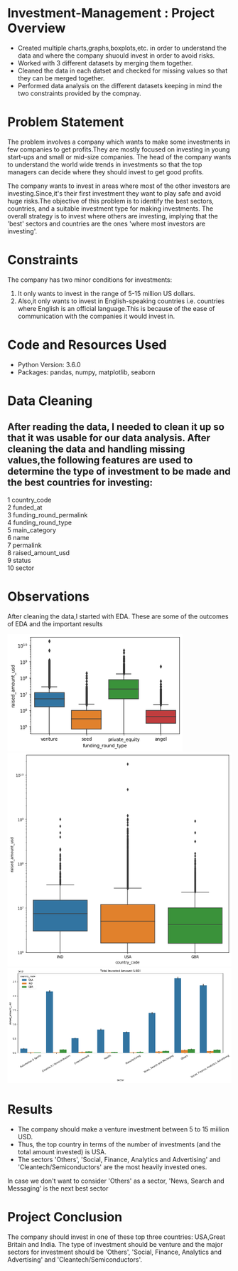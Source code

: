 # Investment-Management : Project Overview

- Created multiple charts,graphs,boxplots,etc. in order to understand the data and where the company shuould invest in order to avoid risks.
- Worked with 3 different datasets by merging them together.
- Cleaned the data in each datset and checked for missing values so that they can be merged together.
- Performed data analysis on the different datasets keeping in mind the two constraints provided by the compnay.

# Problem Statement

The problem involves a company which wants to make some investments in few companies to get profits.They are mostly focused on investing in young start-ups and small or mid-size companies. The head of the company wants to understand the world wide trends in investments so that the top managers can decide where they should invest to get good profits.

The company wants to invest in areas where most of the other investors are investing.Since,it's their first investment they want to play safe and avoid huge risks.The objective of this problem is to identify the best sectors, countries, and a suitable investment type for making investments. The overall strategy is to invest where others are investing, implying that the 'best' sectors and countries are the ones 'where most investors are investing'.

# Constraints

The company has two minor conditions for investments:
1. It only wants to invest in the range of 5-15 million US dollars.
2. Also,it only wants to invest in English-speaking countries i.e. countries where English is an official language.This is because of the ease of communication with the companies it would invest in. 


# Code and Resources Used
- Python Version: 3.6.0
- Packages: pandas, numpy, matplotlib, seaborn

# Data Cleaning
## After reading the data, I needed to clean it up so that it was usable for our data analysis. After cleaning the data and handling missing values,the following features are used to determine the type of investment to be made and the best countries for investing:

 1   country_code             
 2   funded_at                
 3   funding_round_permalink  
 4   funding_round_type       
 5   main_category            
 6   name                     
 7   permalink                
 8   raised_amount_usd        
 9  status                   
 10   sector                    

# Observations
After cleaning the data,I started with EDA. These are some of the outcomes of EDA and the important results 

![loan_status vs term](https://github.com/Rahul713713/Investment-Management/blob/master/Amount_raised_across_four_categories.png "Amount_raised_across_four_categories")
![loan_status vs term](https://github.com/Rahul713713/Investment-Management/blob/master/Top_three_countries_for_investment.png "Top_three_countries_for_investment")
![loan_status vs term](https://github.com/Rahul713713/Investment-Management/blob/master/Amount_invested.png "Amount_invested")

# Results

- The company should make a venture investment between 5 to 15 miilion USD.
- Thus, the top country in terms of the number of investments (and the total amount invested) is USA. 
- The sectors 'Others', 'Social, Finance, Analytics and Advertising' and 'Cleantech/Semiconductors' are the most heavily invested ones.

In case we don't want to consider 'Others' as a sector, 'News, Search and Messaging' is the next best sector

# Project Conclusion

The company should invest in one of these top three countries: USA,Great Britain and India. The type of investment should be venture and the major sectors for investment should be 'Others', 'Social, Finance, Analytics and Advertising' and 'Cleantech/Semiconductors'.
